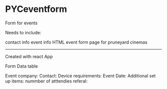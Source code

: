 # PYCeventform

Form for events

Needs to include:

contact info
event info
HTML event form page for pruneyard cinemas

-----------------------------------------------------------------------------------------------------------------------------------------------------------

Created with react App

Form Data table

Event company:
Contact:
Device requirements:
Event Date:
Additional set up items:
nummber of atttendies
referal:

